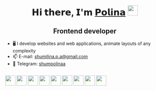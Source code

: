 <h1 align="center">𝗛𝗶 𝘁𝗵𝗲𝗿𝗲, 𝗜'𝗺 <a href="https://thoughtful-sugar-61a.notion.site/56d8cbe3465f4b65a0e43dd45a3bcbc9" target="_blank">𝗣𝗼𝗹𝗶𝗻𝗮</a> 
 <img src="https://user-images.githubusercontent.com/63950558/162943154-8385c3e4-4f2b-44ab-9941-7037c6703240.gif" height="32"/></h1>

<h2 align="center">Frontend developer</h2>

- 🖥️ I develop websites and web applications, animate layouts of any complexity
- 📫 E-mail: <shumilina.p.a@gmail.com>
- 📱 Telegram: <a href="https://t.me/shumpolinaa" target="_blank">shumpolinaa</a> 

<h2></h2>
<div>
 <img src="https://img.shields.io/badge/React-20232A?style=for-the-badge&logo=react&logoColor=61DAFB" height="32"/>
 <img src="https://img.shields.io/badge/Redux-593D88?style=for-the-badge&logo=redux&logoColor=white" height="32"/>
 <img src="https://img.shields.io/badge/next.js-000000?style=for-the-badge&logo=nextdotjs&logoColor=white" height="32"/>
 <img src="https://img.shields.io/badge/JavaScript-323330?style=for-the-badge&logo=javascript&logoColor=F7DF1E" height="32"/>
 <img src="https://img.shields.io/badge/TypeScript-007ACC?style=for-the-badge&logo=typescript&logoColor=white" height="32"/>
 <img src="https://img.shields.io/badge/docker-%230db7ed.svg?style=for-the-badge&logo=docker&logoColor=white" height="32"/>
 <img src="https://img.shields.io/badge/strapi-2e7eea?style=for-the-badge&logo=strapi&logoColor=white" height="32"/>
 <img src="https://img.shields.io/badge/html5-%23E34F26.svg?style=for-the-badge&logo=html5&logoColor=white" height="32"/>
 <img src="https://img.shields.io/badge/Sass-CC6699?style=for-the-badge&logo=sass&logoColor=white" height="32"/>
</div>


